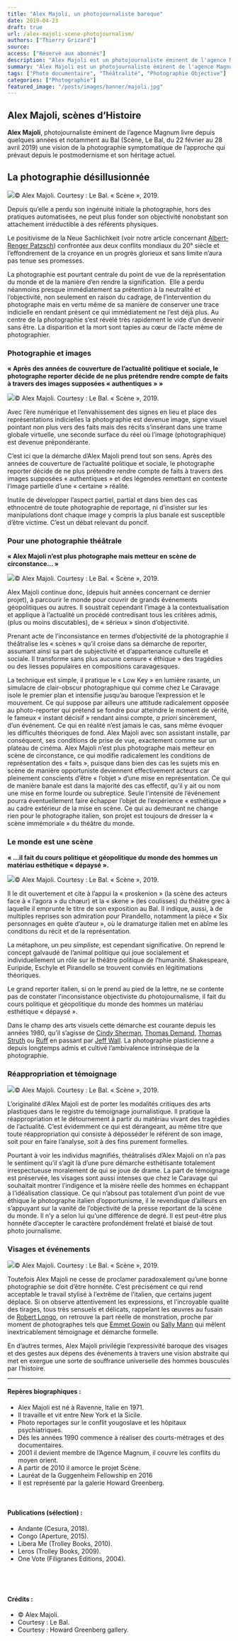```yaml
---
title: "Alex Majoli, un photojournaliste baroque"
date: 2019-04-23
draft: true
url: /alex-majoli-scene-photojournalism/
authors: ["Thierry Grizard"]
source:
access: ["Réservé aux abonnés"]
description: "Alex Majoli est un photojournaliste éminent de l'agence Magnum depuis 8 années il parcourt le monde pour en donner une autre image profondément théâtrale"
summary: "Alex Majoli est un photojournaliste éminent de l'agence Magnum depuis 8 années il parcourt le monde pour en donner une autre image profondément théâtrale"
tags: ["Photo documentaire", "Théâtralité", "Photographie Objective"]
categories: ["Photographie"]
featured_image: "/posts/images/banner/majoli.jpg"
---
```

## Alex Majoli, scènes d’Histoire

**Alex Majoli**, photojournaliste éminent de l’agence Magnum livre depuis quelques années et notamment au Bal (Scène, Le Bal, du 22 février au 28 avril 2019) une vision de la photographie symptomatique de l’approche qui prévaut depuis le postmodernisme et son héritage actuel.

## La photographie désillusionnée

![](/posts/images/majoli/alex-majoli_le-bal_scene_photographye.0011.jpg)© Alex Majoli. Courtesy : Le Bal. « Scène », 2019.

Depuis qu’elle a perdu son ingénuité initiale la photographie, hors des pratiques automatisées, ne peut plus fonder son objectivité nonobstant son attachement irréductible à des référents physiques.

Le positivisme de la Neue Sachlichkeit (voir notre article concernant [Albert-Renger Patzsch](/albert-renger-patzsch-photography/)) confrontée aux deux conflits mondiaux du 20° siècle et l’effondrement de la croyance en un progrès glorieux et sans limite n’aura pas tenue ses promesses.

La photographie est pourtant centrale du point de vue de la représentation du monde et de la manière d’en rendre la signification.  Elle a perdu néanmoins presque immédiatement sa prétention à la neutralité et l’objectivité, non seulement en raison du cadrage, de l’intervention du photographe mais en vertu même de sa manière de conserver une trace indicielle en rendant présent ce qui immédiatement ne l’est déjà plus. Au centre de la photographie s’est révélé très rapidement le vide d’un devenir sans être. La disparition et la mort sont tapies au cœur de l’acte même de photographier.

### Photographie et images

**« Après des années de couverture de l’actualité politique et sociale, le photographe reporter décide de ne plus prétendre rendre compte de faits à travers des images supposées « authentiques » »**

![](/posts/images/majoli/alex-majoli_le-bal_scene_photographye.0071.jpg)© Alex Majoli. Courtesy : Le Bal. « Scène », 2019.

Avec l’ère numérique et l’envahissement des signes en lieu et place des représentations indicielles la photographie est devenue image, signe visuel pointant non plus vers des faits mais des récits s’insérant dans une trame globale virtuelle, une seconde surface du réel où l’image (photographique) est devenue prépondérante.

C’est ici que la démarche d’Alex Majoli prend tout son sens. Après des années de couverture de l’actualité politique et sociale, le photographe reporter décide de ne plus prétendre rendre compte de faits à travers des images supposées « authentiques » et des légendes remettant en contexte l’image partielle d’une « certaine » réalité.

Inutile de développer l’aspect partiel, partial et dans bien des cas ethnocentré de toute photographie de reportage, ni d’insister sur les manipulations dont chaque image y compris la plus banale est susceptible d’être victime. C’est un débat relevant du poncif.

### Pour une photographie théâtrale

**« Alex Majoli n’est plus photographe mais metteur en scène de circonstance… »**

![](/posts/images/majoli/alex-majoli_le-bal_scene_photographye.0061.jpg)© Alex Majoli. Courtesy : Le Bal. « Scène », 2019.

Alex Majoli continue donc, (depuis huit années concernant ce dernier projet), à parcourir le monde pour couvrir de grands événements géopolitiques ou autres. Il soustrait cependant l’image à la contextualisation et applique à l’actualité un procédé contredisant tous les critères admis, (plus ou moins discutables), de « sérieux » sinon d’objectivité.

Prenant acte de l’inconsistance en termes d’objectivité de la photographie il théâtralise les « scènes » qu’il croise dans sa démarche de reporter, assumant ainsi sa part de subjectivité et d’appartenance culturelle et sociale. Il transforme sans plus aucune censure « éthique » des tragédies ou des liesses populaires en compositions caravagesques.

La technique est simple, il pratique le « Low Key » en lumière rasante, un simulacre de clair-obscur photographique qui comme chez Le Caravage isole le premier plan et intensifie jusqu’au baroque l’expression et le mouvement. Ce qui suppose par ailleurs une attitude radicalement opposée au photo-reporter qui prétend se fondre pour atteindre le moment de vérité, le fameux « instant décisif » rendant ainsi compte, *a priori* sincèrement, d’un événement. Ce qui en réalité n’est jamais le cas, sans même évoquer les difficultés théoriques de fond. Alex Majoli avec son assistant installe, par conséquent, ses conditions de prise de vue, exactement comme sur un plateau de cinéma. Alex Majoli n’est plus photographe mais metteur en scène de circonstance, ce qui modifie radicalement les conditions de représentation des « faits », puisque dans bien des cas les sujets mis en scène de manière opportuniste deviennent effectivement acteurs car pleinement conscients d’être « l’objet » d’une mise en représentation. Ce qui de manière banale est dans la majorité des cas effectif, qu’il y ait ou nom une mise en forme lourde ou subreptice. Seule l’intensité de l’événement pourra éventuellement faire échapper l’objet de l’expérience « esthétique » au cadre extérieur de la mise en scène. Ce qui au demeurant ne change rien pour le photographe italien, son projet est toujours de dresser la « scène immémoriale » du théâtre du monde.

### Le monde est une scène

**« …il fait du cours politique et géopolitique du monde des hommes un matériau esthétique « dépaysé ».**

![](/posts/images/majoli/alex-majoli_le-bal_scene_photographye.0021.jpg)© Alex Majoli. Courtesy : Le Bal. « Scène », 2019.

Il le dit ouvertement et cite à l’appui la « proskenion » (la scène des acteurs face à « l’agora » du chœur) et la « skene » (les coulisses) du théâtre grec à laquelle il emprunte le titre de son exposition au Bal. Il indique, aussi, à de multiples reprises son admiration pour Pirandello, notamment la pièce « Six personnages en quête d’auteur », où le dramaturge italien met en abîme les conditions du récit et de la représentation.

La métaphore, un peu *simpliste*, est cependant significative. On reprend le concept galvaudé de l’animal politique qui joue socialement et individuellement un rôle sur le théâtre politique de l’humanité. Shakespeare, Euripide, Eschyle et Pirandello se trouvent conviés en légitimations théoriques.

Le grand reporter italien, si on le prend au pied de la lettre, ne se contente pas de constater l’inconsistance objectiviste du photojournalisme, il fait du cours politique et géopolitique du monde des hommes un matériau esthétique « dépaysé ».

Dans le champ des arts visuels cette démarche est courante depuis les années 1980, qu’il s’agisse de [Cindy Sherman](/cindy-sherman-picture-generation/), [Thomas Demand](/thomas-demand-photography-and-models/), [Thomas Struth](/thomas-struth-photographie-objective/) ou [Ruff](/thomas-ruff/) en passant par [Jeff Wall](/jeff-wall-la-photographie-mise-en-scene/). La photographie plasticienne a depuis longtemps admis et cultivé l’ambivalence intrinsèque de la photographie.

### Réappropriation et témoignage

![](/posts/images/majoli/alex-majoli_le-bal_scene_photographye.0052.jpg)© Alex Majoli. Courtesy : Le Bal. « Scène », 2019.

L’originalité d’Alex Majoli est de porter les modalités critiques des arts plastiques dans le registre du témoignage journalistique. Il pratique la réappropriation et le détournement à partir du matériau vivant des tragédies de l’actualité. C’est évidemment ce qui est dérangeant, au même titre que toute réappropriation qui consiste à déposséder le référent de son image, soit pour en faire l’analyse, soit à des fins purement formelles.

Pourtant à voir les individus magnifiés, théâtralisés d’Alex Majoli on n’a pas le sentiment qu’il s’agit là d’une pure démarche esthétisante totalement irrespectueuse moralement de qui se joue de drame. La part de témoignage est préservée, les visages sont aussi intenses que chez le Caravage qui souhaitait montrer l’indigence et la misère réelle des hommes en échappant à l’idéalisation classique. Ce qui n’absout pas totalement d’un point de vue éthique le photographe italien d’opportunisme, il le revendique d’ailleurs en s’appuyant sur la vanité de l’objectivité de la presse reportant de la scène du monde. Il n’y a selon lui qu’une différence de degré. Il est peut-être plus honnête d’accepter le caractère profondément frelaté et biaisé de tout photo journalisme.

### Visages et événements

![](/posts/images/majoli/alex-majoli_le-bal_scene_photographye.0081.jpg)© Alex Majoli. Courtesy : Le Bal. « Scène », 2019.

Toutefois Alex Majoli ne cesse de proclamer paradoxalement qu’une bonne photographie se doit d’être honnête. C’est précisément ce qui rend acceptable le travail stylisé à l’extrême de l’italien, que certains jugent déplacé. Si on observe attentivement les expressions, et l’incroyable qualité des tirages, tous très sensuels et délicats, rappelant les œuvres au fusain de [Robert Longo](/robert-longo-ombre-et-lumiere/), on retrouve la part réelle de monstration, proche par moment de photographes tels que [Emmet Gowin](/emmet-gowin-photography/) ou [Sally Mann](/sally-mann-american-photographer/) qui mêlent inextricablement témoignage et démarche formelle.

En d’autres termes, Alex Majoli privilégie l’expressivité baroque des visages et des gestes aux dépens des événements à travers une vision abstraite qui met en exergue une sorte de souffrance universelle des hommes bousculés par l’histoire.

---

#### Repères biographiques :

* Alex Majoli est né à Ravenne, Italie en 1971.
* Il travaille et vit entre New York et la Sicile.
* Photo reportages sur le conflit yougoslave et les hôpitaux psychiatriques.
* Dés les années 1990 commence à réaliser des courts-métrages et des documentaires.
* 2001 il devient membre de l’Agence Magnum, il couvre les conflits du moyen orient.
* A partir de 2010 il amorce le projet Scène.
* Lauréat de la Guggenheim Fellowship en 2016
* Il est représenté par la galerie Howard Greenberg.

⠀
#### Publications (sélection) :

* Andante (Cesura, 2018).
* Congo (Aperture, 2015).
* Libera Me (Trolley Books, 2010).
* Leros (Trolley Books, 2009).
* One Vote (Filigranes Editions, 2004).

⠀
---

#### Crédits :

* © Alex Majoli.
* Courtesy : Le Bal.
* Courtesy : Howard Greenberg gallery.